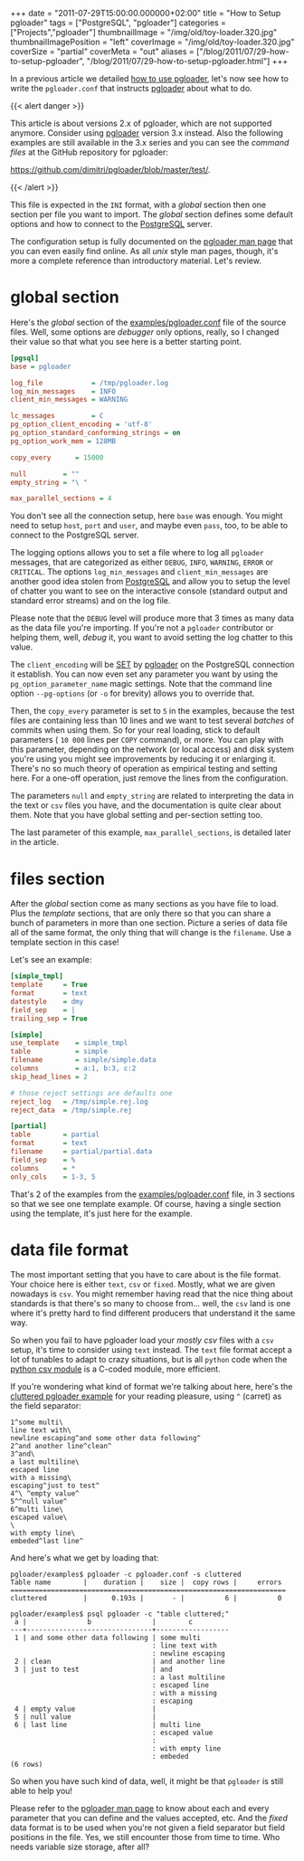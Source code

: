 +++
date = "2011-07-29T15:00:00.000000+02:00"
title = "How to Setup pgloader"
tags = ["PostgreSQL", "pgloader"]
categories = ["Projects","pgloader"]
thumbnailImage = "/img/old/toy-loader.320.jpg"
thumbnailImagePosition = "left"
coverImage = "/img/old/toy-loader.320.jpg"
coverSize = "partial"
coverMeta = "out"
aliases = ["/blog/2011/07/29-how-to-setup-pgloader",
           "/blog/2011/07/29-how-to-setup-pgloader.html"]
+++

In a previous article we
detailed
[how to use pgloader](http://tapoueh.org/blog/2011/07/22-how-to-use-pgloader.html),
let's now see how to write the `pgloader.conf` that
instructs [pgloader](http://pgloader.io) about what to
do.

<!--more-->

{{< alert danger >}}

This article is about versions 2.x of pgloader, which are not supported
anymore. Consider using [pgloader](http://pgloader.io) version 3.x instead.
Also the following examples are still available in the 3.x series and you
can see the *command files* at the GitHub repository for pgloader:

<https://github.com/dimitri/pgloader/blob/master/test/>.

{{< /alert >}}

<!--toc-->

This file is expected in the `INI` format, with a *global* section then one
section per file you want to import. The *global* section defines some
default options and how to connect to
the [PostgreSQL](http://tapoueh.org/pgsql/index.html) server.

The configuration setup is fully documented on the 
[pgloader man page](http://pgloader.projects.postgresql.org/) that
you can even easily find online.  As all 
*unix* style man pages, though, it's
more a complete reference than introductory material.  Let's review.


# global section

Here's the *global* section of
the
[examples/pgloader.conf](https://github.com/dimitri/pgloader/blob/master/examples/pgloader.conf) file
of the source files. Well, some options are *debugger* only options, really,
so I changed their value so that what you see here is a better starting
point.

~~~ ini
[pgsql]
base = pgloader

log_file            = /tmp/pgloader.log
log_min_messages    = INFO
client_min_messages = WARNING

lc_messages         = C
pg_option_client_encoding = 'utf-8'
pg_option_standard_conforming_strings = on
pg_option_work_mem = 128MB

copy_every      = 15000

null         = ""
empty_string = "\ "

max_parallel_sections = 4
~~~


You don't see all the connection setup, here `base` was enough. You might
need to setup `host`, `port` and `user`, and maybe even `pass`, too, to be
able to connect to the PostgreSQL server.

The logging options allows you to set a file where to log all `pgloader`
messages, that are categorized as either `DEBUG`, `INFO`, `WARNING`, `ERROR`
or `CRITICAL`. The options `log_min_messages` and `client_min_messages` are
another good idea stolen from [PostgreSQL](http://www.postgresql.org/) and
allow you to setup the level of chatter you want to see on the interactive
console (standard output and standard error streams) and on the log file.

Please note that the `DEBUG` level will produce more that 3 times as many
data as the data file you're importing. If you're not a `pgloader`
contributor or helping them, well, *debug* it, you want to avoid setting the
log chatter to this value.

The `client_encoding` will
be [SET](http://www.postgresql.org/docs/current/static/sql-set.html)
by [pgloader](http://tapoueh.org/pgsql/pgloader.html) on the PostgreSQL
connection it establish. You can now even set any parameter you want by
using the `pg_option_parameter_name` magic settings. Note that the command
line option `--pg-options` (or `-o` for brevity) allows you to override
that.

Then, the `copy_every` parameter is set to `5` in the examples, because the
test files are containing less than 10 lines and we want to test several
*batches* of commits when using them. So for your real loading, stick to
default parameters ( `10 000` lines per `COPY` command), or more. You can
play with this parameter, depending on the network (or local access) and
disk system you're using you might see improvements by reducing it or
enlarging it. There's no so much theory of operation as empirical testing
and setting here. For a one-off operation, just remove the lines from the
configuration.

The parameters `null` and `empty_string` are related to interpreting the
data in the text or `csv` files you have, and the documentation is quite
clear about them. Note that you have global setting and per-section setting
too.

The last parameter of this example, `max_parallel_sections`, is detailed
later in the article.


# files section

After the *global* section come as many sections as you have file to load.
Plus the *template* sections, that are only there so that you can share a
bunch of parameters in more than one section. Picture a series of data file
all of the same format, the only thing that will change is the `filename`.
Use a template section in this case!

Let's see an example:

~~~ ini
[simple_tmpl]
template     = True
format       = text
datestyle    = dmy
field_sep    = |
trailing_sep = True

[simple]
use_template    = simple_tmpl
table           = simple
filename        = simple/simple.data
columns         = a:1, b:3, c:2
skip_head_lines = 2

# those reject settings are defaults one
reject_log   = /tmp/simple.rej.log
reject_data  = /tmp/simple.rej

[partial]
table        = partial
format       = text
filename     = partial/partial.data
field_sep    = %
columns      = *
only_cols    = 1-3, 5
~~~


That's 2 of the examples from
the
[examples/pgloader.conf](https://github.com/dimitri/pgloader/blob/master/examples/pgloader.conf) file,
in 3 sections so that we see one template example. Of course, having a
single section using the template, it's just here for the example.


# data file format

The most important setting that you have to care about is the file format.
Your choice here is either `text`, `csv` or `fixed`. Mostly, what we are
given nowadays is `csv`. You might remember having read that the nice thing
about standards is that there's so many to choose from... well, the `csv`
land is one where it's pretty hard to find different producers that
understand it the same way.

So when you fail to have pgloader load your *mostly csv* files with a `csv`
setup, it's time to consider using `text` instead. The `text` file format
accept a lot of tunables to adapt to crazy situations, but is all `python`
code when the [python csv module](http://docs.python.org/library/csv.html)
is a C-coded module, more efficient.

If you're wondering what kind of format we're talking about here, here's
the
[cluttered pgloader example](https://github.com/dimitri/pgloader/blob/master/examples/cluttered/cluttered.data) for
your reading pleasure, using `^` (carret) as the field separator:

~~~ raw
1^some multi\
line text with\
newline escaping^and some other data following^
2^and another line^clean^
3^and\
a last multiline\
escaped line
with a missing\
escaping^just to test^
4^\ ^empty value^
5^^null value^
6^multi line\
escaped value\
\
with empty line\
embeded^last line^
~~~


And here's what we get by loading that:

~~~ psql
pgloader/examples$ pgloader -c pgloader.conf -s cluttered
Table name        |    duration |    size |  copy rows |     errors 
====================================================================
cluttered         |      0.193s |       - |          6 |          0

pgloader/examples$ psql pgloader -c "table cluttered;"
 a |               b               |        c         
---+-------------------------------+------------------
 1 | and some other data following | some multi
                                   : line text with
                                   : newline escaping
 2 | clean                         | and another line
 3 | just to test                  | and
                                   : a last multiline
                                   : escaped line
                                   : with a missing
                                   : escaping
 4 | empty value                   | 
 5 | null value                    | 
 6 | last line                     | multi line
                                   : escaped value
                                   : 
                                   : with empty line
                                   : embeded
(6 rows)
~~~


So when you have such kind of data, well, it might be that `pgloader` is
still able to help you!

Please refer to
the [pgloader man page](http://pgloader.projects.postgresql.org/) to know
about each and every parameter that you can define and the values accepted,
etc. And the *fixed* data format is to be used when you're not given a field
separator but field positions in the file. Yes, we still encounter those
from time to time. Who needs variable size storage, after all?
